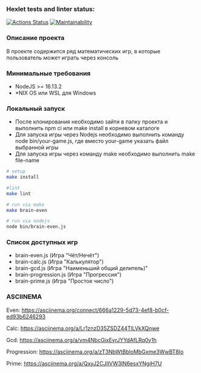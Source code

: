 ### Hexlet tests and linter status:
[![Actions Status](https://github.com/irenechigrinova/frontend-project-lvl1/workflows/hexlet-check/badge.svg)](https://github.com/irenechigrinova/frontend-project-lvl1/actions)
[![Maintainability](https://api.codeclimate.com/v1/badges/0ef5fc5dd27afa30a8de/maintainability)](https://codeclimate.com/github/irenechigrinova/frontend-project-lvl1/maintainability)

### Описание проекта
В проекте содержится ряд математических игр, в которые пользователь может играть через консоль

### Минимальные требования
- NodeJS >= 16.13.2
- *NIX OS или WSL для Windows

### Локальный запуск
- После клонирования необходимо зайти в папку проекта и выполнить npm ci или make install в корневом каталоге
- Для запуска игры через Nodejs необходимо выполнить команду node bin/your-game.js, где вместо your-game указать файл выбранной игры
- Для запуска игры через команду make необходимо выполнить make file-name

```sh
# setup
make install

#lint
make lint

# run via make
make brain-even

# run via nodejs
node bin/brain-even.js
```

### Список доступных игр
- brain-even.js (Игра "Чёт/Нечёт")
- brain-calc.js (Игра "Калькулятор")
- brain-gcd.js (Игра "Наименьший общий делитель)"
- brain-progression.js (Игра "Прогрессия")
- brain-prime.js (Игра "Простое число")

### ASCIINEMA
Even: https://asciinema.org/connect/666a1229-5d73-4ef8-b0cf-ed93b6246293

Calc: https://asciinema.org/a/Lr1znzD35ZSDZ44TlLVkXQnwe

Gcd:  https://asciinema.org/a/vm4NbcGjxEyrJYYdAfLRq0y1h

Progression: https://asciinema.org/a/zT3NbWtBbloMbGxme3WwBT8Io

Prime:  https://asciinema.org/a/QxyJ2CJlIVW3IN6esxYNgiH7U
